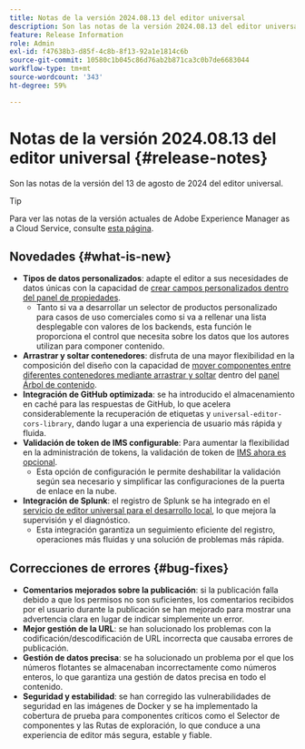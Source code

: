 ```yaml
---
title: Notas de la versión 2024.08.13 del editor universal
description: Son las notas de la versión 2024.08.13 del editor universal.
feature: Release Information
role: Admin
exl-id: f47638b3-d85f-4c8b-8f13-92a1e1814c6b
source-git-commit: 10580c1b045c86d76ab2b871ca3c0b7de6683044
workflow-type: tm+mt
source-wordcount: '343'
ht-degree: 59%

---
```


# Notas de la versión 2024.08.13 del editor universal {#release-notes}

Son las notas de la versión del 13 de agosto de 2024 del editor universal.

>[!TIP]
>
>Para ver las notas de la versión actuales de Adobe Experience Manager as a Cloud Service, consulte [esta página](/help/release-notes/release-notes-cloud/release-notes-current.md).

## Novedades {#what-is-new}

* **Tipos de datos personalizados**: adapte el editor a sus necesidades de datos únicas con la capacidad de [crear campos personalizados dentro del panel de propiedades](https://developer.adobe.com/uix/docs/services/aem-universal-editor/api/item-types-renderers/).
   * Tanto si va a desarrollar un selector de productos personalizado para casos de uso comerciales como si va a rellenar una lista desplegable con valores de los backends, esta función le proporciona el control que necesita sobre los datos que los autores utilizan para componer contenido.
* **Arrastrar y soltar contenedores**: disfruta de una mayor flexibilidad en la composición del diseño con la capacidad de [mover componentes entre diferentes contenedores mediante arrastrar y soltar](/help/sites-cloud/authoring/universal-editor/authoring.md#reordering-components) dentro del [panel Árbol de contenido](/help/sites-cloud/authoring/universal-editor/navigation.md#content-tree-mode).
* **Integración de GitHub optimizada**: se ha introducido el almacenamiento en caché para las respuestas de GitHub, lo que acelera considerablemente la recuperación de etiquetas y `universal-editor-cors-library`, dando lugar a una experiencia de usuario más rápida y fluida.
* **Validación de token de IMS configurable**: Para aumentar la flexibilidad en la administración de tokens, la validación de token de [IMS ahora es opcional](/help/implementing/universal-editor/local-dev.md#setting-up-service).
   * Esta opción de configuración le permite deshabilitar la validación según sea necesario y simplificar las configuraciones de la puerta de enlace en la nube.
* **Integración de Splunk**: el registro de Splunk se ha integrado en el [servicio de editor universal para el desarrollo local](/help/implementing/universal-editor/local-dev.md#setting-up-service), lo que mejora la supervisión y el diagnóstico.
   * Esta integración garantiza un seguimiento eficiente del registro, operaciones más fluidas y una solución de problemas más rápida.

## Correcciones de errores {#bug-fixes}

* **Comentarios mejorados sobre la publicación**: si la publicación falla debido a que los permisos no son suficientes, los comentarios recibidos por el usuario durante la publicación se han mejorado para mostrar una advertencia clara en lugar de indicar simplemente un error.
* **Mejor gestión de la URL**: se han solucionado los problemas con la codificación/descodificación de URL incorrecta que causaba errores de publicación.
* **Gestión de datos precisa**: se ha solucionado un problema por el que los números flotantes se almacenaban incorrectamente como números enteros, lo que garantiza una gestión de datos precisa en todo el contenido.
* **Seguridad y estabilidad**: se han corregido las vulnerabilidades de seguridad en las imágenes de Docker y se ha implementado la cobertura de prueba para componentes críticos como el Selector de componentes y las Rutas de exploración, lo que conduce a una experiencia de editor más segura, estable y fiable.
